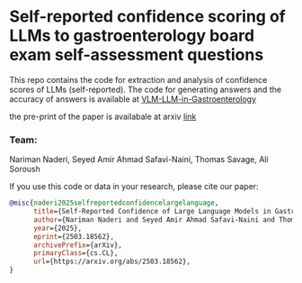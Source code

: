 # Self-reported confidence scoring of LLMs to gastroenterology board exam self-assessment questions
This repo contains the code for extraction and analysis of confidence scores of LLMs (self-reported). The code for generating answers and the accuracy of answers is available at [VLM-LLM-in-Gastroenterology](https://github.com/Sdamirsa/LLM-VLM-in-Gastroenterology)

the pre-print of the paper is availabale at arxiv [link](https://arxiv.org/abs/2503.18562)

### Team:
Nariman Naderi, Seyed Amir Ahmad Safavi-Naini, Thomas Savage, Ali Soroush


If you use this code or data in your research, please cite our paper:

```bibtex
@misc{naderi2025selfreportedconfidencelargelanguage,
      title={Self-Reported Confidence of Large Language Models in Gastroenterology: Analysis of Commercial, Open-Source, and Quantized Models}, 
      author={Nariman Naderi and Seyed Amir Ahmad Safavi-Naini and Thomas Savage and Zahra Atf and Peter Lewis and Girish Nadkarni and Ali Soroush},
      year={2025},
      eprint={2503.18562},
      archivePrefix={arXiv},
      primaryClass={cs.CL},
      url={https://arxiv.org/abs/2503.18562}, 
}
```